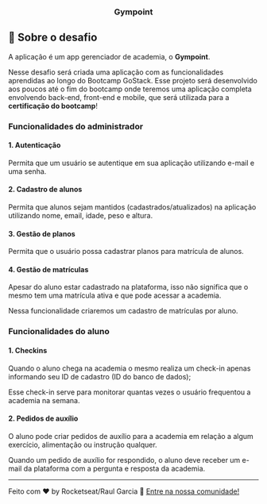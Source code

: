 <h3 align="center">
  Gympoint
</h3>

## :rocket: Sobre o desafio

A aplicação é um app gerenciador de academia, o **Gympoint**.

Nesse desafio será criada uma aplicação com as funcionalidades aprendidas ao longo do Bootcamp GoStack. Esse projeto será desenvolvido aos poucos até o fim do bootcamp onde teremos uma aplicação completa envolvendo back-end, front-end e mobile, que será utilizada para a **certificação do bootcamp**!

### Funcionalidades do administrador

#### 1. Autenticação

Permita que um usuário se autentique em sua aplicação utilizando e-mail e uma senha.

#### 2. Cadastro de alunos

Permita que alunos sejam mantidos (cadastrados/atualizados) na aplicação utilizando nome, email, idade, peso e altura.

#### 3. Gestão de planos

Permita que o usuário possa cadastrar planos para matrícula de alunos.

#### 4. Gestão de matrículas

Apesar do aluno estar cadastrado na plataforma, isso não significa que o mesmo tem uma matrícula ativa e que pode acessar a academia.

Nessa funcionalidade criaremos um cadastro de matrículas por aluno.

### Funcionalidades do aluno

#### 1. Checkins

Quando o aluno chega na academia o mesmo realiza um check-in apenas informando seu ID de cadastro (ID do banco de dados);

Esse check-in serve para monitorar quantas vezes o usuário frequentou a academia na semana.

#### 2. Pedidos de auxílio

O aluno pode criar pedidos de auxílio para a academia em relação a algum exercício, alimentação ou instrução qualquer.

Quando um pedido de auxílio for respondido, o aluno deve receber um e-mail da plataforma com a pergunta e resposta da academia.

---------------------------------

Feito com ♥ by Rocketseat/Raul Garcia :wave: [Entre na nossa comunidade!](https://discordapp.com/invite/gCRAFhc)
